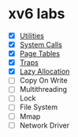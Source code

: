 # xv6 labs

- [x] [Utilities](https://github.com/JahJahWei/os-lab/tree/util)
- [x] [System Calls](https://github.com/JahJahWei/os-lab/tree/syscall)
- [x] [Page Tables](https://github.com/JahJahWei/os-lab/tree/pgtbl)
- [x] [Traps](https://github.com/JahJahWei/os-lab/tree/traps)
- [x] [Lazy Allocation](https://github.com/JahJahWei/os-lab/tree/lazy)
- [ ] Copy On Write
- [ ] Multithreading
- [ ] Lock
- [ ] File System
- [ ] Mmap
- [ ] Network Driver
